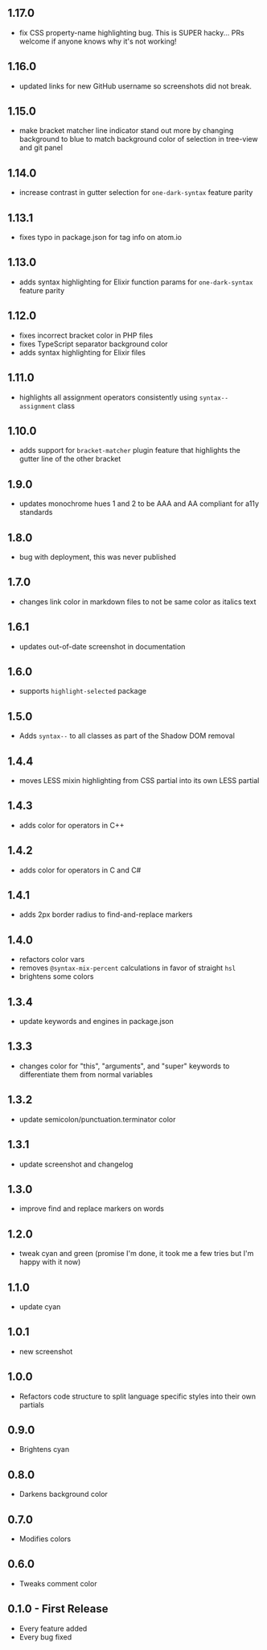 ## 1.17.0

* fix CSS property-name highlighting bug. This is SUPER hacky... PRs welcome if anyone knows why it's not working!

## 1.16.0

* updated links for new GitHub username so screenshots did not break.

## 1.15.0

* make bracket matcher line indicator stand out more by changing background to blue to match background color of selection in tree-view and git panel

## 1.14.0

* increase contrast in gutter selection for `one-dark-syntax` feature parity

## 1.13.1

* fixes typo in package.json for tag info on atom.io

## 1.13.0

* adds syntax highlighting for Elixir function params for `one-dark-syntax` feature parity

## 1.12.0

* fixes incorrect bracket color in PHP files
* fixes TypeScript separator background color
* adds syntax highlighting for Elixir files

## 1.11.0

* highlights all assignment operators consistently using `syntax--assignment` class

## 1.10.0

* adds support for `bracket-matcher` plugin feature that highlights the gutter line of the other bracket

## 1.9.0

* updates monochrome hues 1 and 2 to be AAA and AA compliant for a11y standards

## 1.8.0

* bug with deployment, this was never published

## 1.7.0

* changes link color in markdown files to not be same color as italics text

## 1.6.1

* updates out-of-date screenshot in documentation

## 1.6.0

* supports `highlight-selected` package

## 1.5.0

* Adds `syntax--` to all classes as part of the Shadow DOM removal

## 1.4.4

* moves LESS mixin highlighting from CSS partial into its own LESS partial

## 1.4.3

* adds color for operators in C++

## 1.4.2

* adds color for operators in C and C#

## 1.4.1

* adds 2px border radius to find-and-replace markers

## 1.4.0

* refactors color vars
* removes `@syntax-mix-percent` calculations in favor of straight `hsl`
* brightens some colors

## 1.3.4

* update keywords and engines in package.json

## 1.3.3

* changes color for "this", "arguments", and "super" keywords to differentiate them from normal variables

## 1.3.2

* update semicolon/punctuation.terminator color

## 1.3.1

* update screenshot and changelog

## 1.3.0

* improve find and replace markers on words

## 1.2.0

* tweak cyan and green (promise I'm done, it took me a few tries but I'm happy with it now)

## 1.1.0

* update cyan

## 1.0.1

* new screenshot

## 1.0.0

* Refactors code structure to split language specific styles into their own partials

## 0.9.0

* Brightens cyan

## 0.8.0

* Darkens background color

## 0.7.0

* Modifies colors

## 0.6.0

* Tweaks comment color

## 0.1.0 - First Release

* Every feature added
* Every bug fixed
